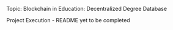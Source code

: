 Topic: Blockchain in Education: Decentralized Degree Database

Project Execution  - README yet to be completed
